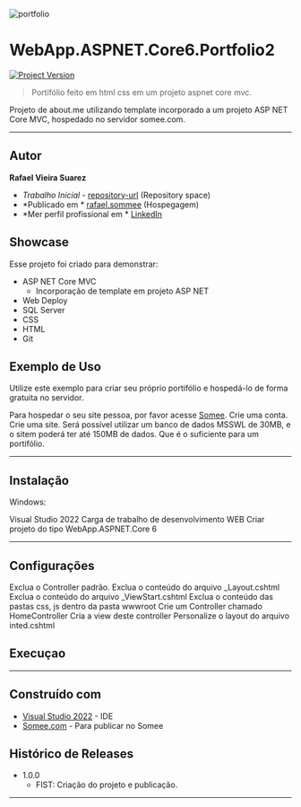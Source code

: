 ![portfolio](https://github.com/suarezrafael/WebApp.ASPNET.Core6.Portfolio2/assets/29218714/8664c2ff-c9a2-4b94-a134-e08996ec4ad1)


# WebApp.ASPNET.Core6.Portfolio2

[![Project Version][version-image]][version-url]


> Portifólio feito em html css em um projeto aspnet core mvc.

Projeto de about.me utilizando template incorporado a um projeto ASP NET Core MVC, hospedado no servidor somee.com.

---
## Autor

**Rafael Vieira Suarez** 
* *Trabalho Inicial* - [repository-url](https://github.com/suarezrafael) (Repository space)
* *Publicado em * [rafael.sommee](http://rafaelsuarez.somee.com/) (Hospegagem)
* *Mer perfil profissional em * [LinkedIn](https://www.linkedin.com/in/rafael-vieira-suarez/)

## Showcase

Esse projeto foi criado para demonstrar:

* ASP NET Core MVC 
  * Incorporação de template em projeto ASP NET 
* Web Deploy
* SQL Server
* CSS
* HTML
* Git

## Exemplo de Uso

Utilize este exemplo para criar seu próprio portifólio e hospedá-lo de forma gratuita no servidor.

Para hospedar o seu site pessoa, por favor acesse [Somee](https://somee.com/). 
Crie uma conta.
Crie uma site.
Será possível utilizar um banco de dados MSSWL de 30MB, e o sitem poderá ter até 150MB de dados.
Que é o suficiente para um portifólio.

---

## Instalação

Windows:

Visual Studio 2022
Carga de trabalho de desenvolvimento WEB
Criar projeto do tipo WebApp.ASPNET.Core 6

---

## Configurações
Exclua o Controller padrão.
Exclua o conteúdo do arquivo _Layout.cshtml
Exclua o conteúdo do arquivo _ViewStart.cshtml
Exclua o conteúdo das pastas css, js dentro da pasta wwwroot
Crie um Controller chamado HomeController
Cria a view deste controller
Personalize o layout do arquivo inted.cshtml


## Execuçao
---

## Construído com

* [Visual Studio 2022](https://visualstudio.microsoft.com/pt-br/vs/) - IDE
* [Somee.com](https://somee.com/) - Para publicar no Somee

## Histórico de Releases

* 1.0.0
    * FIST: Criação do projeto e publicação.

---
<!-- Markdown link & img dfn's -->

[header-url]: github-template.png
[header-link]: https://github.com/alexandrerosseto

[repository-url]: https://github.com/alexandrerosseto/wbshopping

[cloud-provider-url]: https://wbshopping.herokuapp.com

[linkedin-url]: https://www.linkedin.com/in/alexandrerosseto

[wiki]: https://github.com/yourname/yourproject/wiki

[version-image]: https://img.shields.io/badge/Version-1.0.0-brightgreen?style=for-the-badge&logo=appveyor
[version-url]: https://img.shields.io/badge/version-1.0.0-green
[Frontend-image]: https://img.shields.io/badge/Frontend-Ionic-blue?style=for-the-badge
[Frontend-url]: https://img.shields.io/badge/Frontend-Ionic-blue?style=for-the-badge
[Backend-image]: https://img.shields.io/badge/Backend-Java%208-important?style=for-the-badge
[Backend-url]: https://img.shields.io/badge/Backend-Java%208-important?style=for-the-badge
